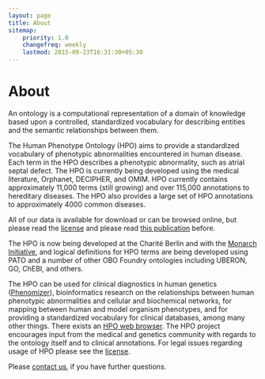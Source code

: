 ```yaml
---
layout: page
title: About
sitemap:
    priority: 1.0
    changefreq: weekly
    lastmod: 2015-09-23T16:31:30+05:30
---
```


# About


An ontology is a computational representation of a domain of knowledge based upon a controlled, standardized vocabulary for describing entities and the semantic relationships between them. 

The Human Phenotype Ontology (HPO) aims to provide a standardized vocabulary of phenotypic abnormalities encountered in human disease. Each term in the HPO describes a phenotypic abnormality, such as atrial septal defect.
The HPO is currently being developed using the medical literature, Orphanet, DECIPHER, and OMIM. HPO currently contains approximately 11,000 terms (still growing) and over 115,000 annotations to hereditary diseases. The HPO also provides a large set of HPO annotations to approximately 4000 common diseases.

All of our data is available for download or can be browsed online, but please read the [license](/license.html) and please read [this publication](http://nar.oxfordjournals.org/content/42/D1/D966.full) before.
 
 
The HPO is now being developed at the Charité Berlin and with the [Monarch Initiative](http://monarchinitiative.org/), and logical definitions for HPO terms are being developed using PATO and a number of other OBO Foundry ontologies including UBERON, GO, ChEBI, and others. 

The HPO can be used for clinical diagnostics in human genetics ([Phenomizer](https://compbio.charite.de/phenomizer/)), bioinformatics research on the relationships between human phenotypic abnormalities and cellular and biochemical networks, for mapping between human and model organism phenotypes, and for providing a standardized vocabulary for clinical databases, among many other things. There exists an [HPO web browser](http://www.human-phenotype-ontology.org/hpoweb/showterm?id=HP:0001197).
The HPO project encourages input from the medical and genetics community with regards to the ontology itself and to clinical annotations.
For legal issues regarding usage of HPO please see the [license](/license.html).

Please [contact us](/contact.html), if you have further questions.
